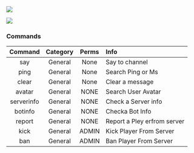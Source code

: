

<img src="https://discordapp.com/api/guilds/430630483408453633/widget.png?style=banner2">                                                 

<a href="https://tamotoji533.wixsite.com/healong"><img src="https://img.shields.io/badge/Website-TaMoToJI-63ABFA.svg"></a>

### Commands
| Command       | Category      |Perms  |Info                       |
|:-------------:|:-------------:|:---:  |:------------------------  |
| say           | General       | None  | Say to channel            |
| ping          | General       | None  | Search Ping or Ms         |
| clear         | General       | None  | Clear a message           |
| avatar        | General       | NONE  | Search User Avatar        |
| serverinfo    | General       | NONE  | Check a Server info       |
| botinfo       | General       | NONE  | Checka Bot Info           |
| report        | General       | NONE  | Report a Pley erfrom server|
| kick          | General       | ADMIN | Kick Player From Server     |
| ban           | General       | ADMIN | Ban Player From Server     |
